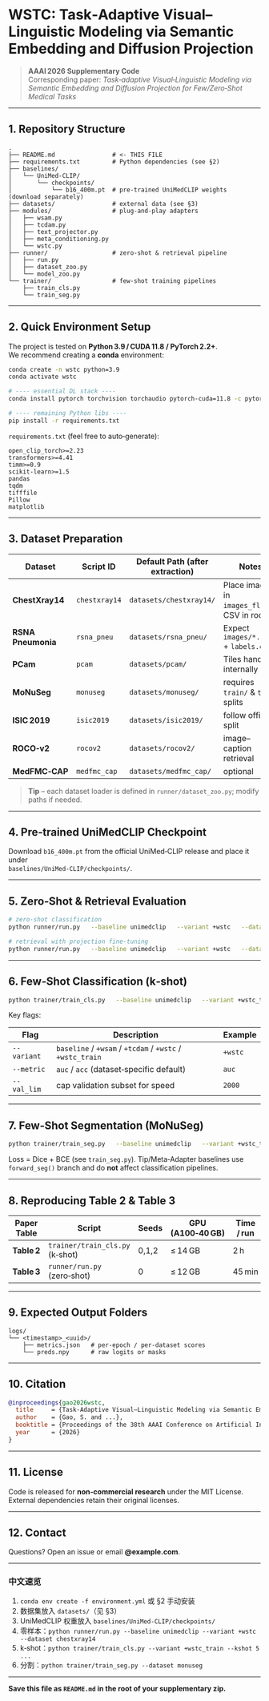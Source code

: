 # WSTC: Task‑Adaptive Visual–Linguistic Modeling via Semantic Embedding and Diffusion Projection

> **AAAI 2026 Supplementary Code**  
> Corresponding paper: _Task‑adaptive Visual‑Linguistic Modeling via Semantic Embedding and Diffusion Projection for Few/Zero‑Shot Medical Tasks_

---

## 1. Repository Structure

```text
.
├── README.md                # <- THIS FILE
├── requirements.txt         # Python dependencies (see §2)
├── baselines/
│   └── UniMed-CLIP/
│       └── checkpoints/
│           └── b16_400m.pt  # pre‑trained UniMedCLIP weights (download separately)
├── datasets/                # external data (see §3)
├── modules/                 # plug‑and‑play adapters
│   ├── wsam.py
│   ├── tcdam.py
│   ├── text_projector.py
│   ├── meta_conditioning.py
│   └── wstc.py
├── runner/                  # zero‑shot & retrieval pipeline
│   ├── run.py
│   ├── dataset_zoo.py
│   └── model_zoo.py
└── trainer/                 # few‑shot training pipelines
    ├── train_cls.py
    └── train_seg.py
```

---

## 2. Quick Environment Setup

The project is tested on **Python 3.9 / CUDA 11.8 / PyTorch 2.2+**.  
We recommend creating a **conda** environment:

```bash
conda create -n wstc python=3.9
conda activate wstc

# ---- essential DL stack ----
conda install pytorch torchvision torchaudio pytorch-cuda=11.8 -c pytorch -c nvidia

# ---- remaining Python libs ----
pip install -r requirements.txt
```

`requirements.txt` (feel free to auto‑generate):

```
open_clip_torch>=2.23
transformers>=4.41
timm>=0.9
scikit-learn>=1.5
pandas
tqdm
tifffile
Pillow
matplotlib
```

---

## 3. Dataset Preparation

| Dataset        | Script ID       | Default Path (after extraction) | Notes |
|----------------|-----------------|---------------------------------|-------|
| **ChestXray14**| `chestxray14`   | `datasets/chestxray14/`         | Place images in `images_flat/`, CSV in root |
| **RSNA Pneumonia** | `rsna_pneu` | `datasets/rsna_pneu/`           | Expect `images/*.png` + `labels.csv` |
| **PCam**       | `pcam`          | `datasets/pcam/`                | Tiles handled internally |
| **MoNuSeg**    | `monuseg`       | `datasets/monuseg/`             | requires `train/` & `test/` splits |
| **ISIC 2019**  | `isic2019`      | `datasets/isic2019/`            | follow official split |
| **ROCO‑v2**    | `rocov2`        | `datasets/rocov2/`              | image–caption retrieval |
| **MedFMC‑CAP** | `medfmc_cap`    | `datasets/medfmc_cap/`          | optional |

> **Tip** – each dataset loader is defined in `runner/dataset_zoo.py`; modify paths if needed.

---

## 4. Pre‑trained UniMedCLIP Checkpoint

Download `b16_400m.pt` from the official UniMed‑CLIP release and place it under  
`baselines/UniMed-CLIP/checkpoints/`.

---

## 5. Zero‑Shot & Retrieval Evaluation

```bash
# zero‑shot classification
python runner/run.py   --baseline unimedclip   --variant +wstc   --dataset chestxray14   --batch_size 64   --split test

# retrieval with projection fine‑tuning
python runner/run.py   --baseline unimedclip   --variant +wstc   --dataset rocOv2   --finetune   --ft_epochs 3 --ft_lr 1e-4
```

---

## 6. Few‑Shot Classification (k‑shot)

```bash
python trainer/train_cls.py   --baseline unimedclip   --variant +wstc_train   --dataset chestxray14   --kshot 5   --epochs 20   --batch_size 32
```

Key flags:

| Flag             | Description                                                    | Example |
|------------------|----------------------------------------------------------------|---------|
| `--variant`      | `baseline` / `+wsam` / `+tcdam` / `+wstc` / `+wstc_train` | `+wstc` |
| `--metric`       | `auc` / `acc` (dataset‑specific default)                      | `auc` |
| `--val_lim`      | cap validation subset for speed                                | `2000` |

---

## 7. Few‑Shot Segmentation (MoNuSeg)

```bash
python trainer/train_seg.py   --baseline unimedclip   --variant +wstc_train   --dataset monuseg   --epochs 60   --batch_size 16
```

Loss = Dice + BCE (see `train_seg.py`).  Tip/Meta‑Adapter baselines use `forward_seg()` branch and do **not** affect classification pipelines.

---

## 8. Reproducing Table 2 & Table 3

| Paper Table  | Script                           | Seeds | GPU (A100‑40 GB) | Time / run |
|--------------|----------------------------------|-------|------------------|------------|
| **Table 2**  | `trainer/train_cls.py` (k‑shot)  | 0,1,2 | ≤ 14 GB          | 2 h |
| **Table 3**  | `runner/run.py` (zero‑shot)      | 0     | ≤ 12 GB          | 45 min |

---

## 9. Expected Output Folders

```
logs/
└── <timestamp>_<uuid>/
    ├── metrics.json   # per‑epoch / per‑dataset scores
    └── preds.npy      # raw logits or masks
```

---

## 10. Citation

```bibtex
@inproceedings{gao2026wstc,
  title     = {Task-Adaptive Visual–Linguistic Modeling via Semantic Embedding and Diffusion Projection},
  author    = {Gao, S. and ...},
  booktitle = {Proceedings of the 38th AAAI Conference on Artificial Intelligence},
  year      = {2026}
}
```

---

## 11. License

Code is released for **non‑commercial research** under the MIT License.  
External dependencies retain their original licenses.

---

## 12. Contact

Questions? Open an issue or email **<your-email>@example.com**.

---

### 中文速览

1. `conda env create -f environment.yml` 或 §2 手动安装  
2. 数据集放入 `datasets/`（见 §3）  
3. UniMedCLIP 权重放入 `baselines/UniMed-CLIP/checkpoints/`  
4. 零样本：`python runner/run.py --baseline unimedclip --variant +wstc --dataset chestxray14`  
5. k‑shot：`python trainer/train_cls.py --variant +wstc_train --kshot 5 ...`  
6. 分割：`python trainer/train_seg.py --dataset monuseg`

---

**Save this file as `README.md` in the root of your supplementary zip.**
